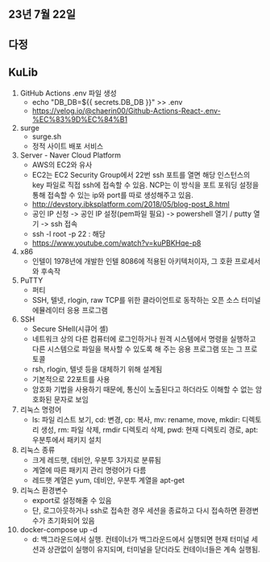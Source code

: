 ## 23년 7월 22일

## 다정


## KuLib 
1. GitHub Actions .env 파일 생성
    - echo "DB_DB=${{ secrets.DB_DB }}" >> .env
    - https://velog.io/@chaerin00/Github-Actions-React-.env-%EC%83%9D%EC%84%B1
2. surge
    - surge.sh
    - 정적 사이트 배포 서비스
3. Server - Naver Cloud Platform
    - AWS의 EC2와 유사
    - EC2는 EC2 Security Group에서 22번 ssh 포트를 열면 해당 인스턴스의 key 파일로 직접 ssh에 접속할 수 있음. NCP는 이 방식을 포트 포워딩 설정을 통해 접속할 수 있는 ip와 port를 따로 생성해주고 있음.
    - http://devstory.ibksplatform.com/2018/05/blog-post_8.html
    - 공인 IP 신청 -> 공인 IP 설정(pem파일 필요) -> powershell 열기 / putty 열기 -> ssh 접속
    - ssh -l root -p 22 <ip> : 해당 
    - https://www.youtube.com/watch?v=kuPBKHqe-p8
4. x86
    - 인텔이 1978년에 개발한 인텔 8086에 적용된 아키텍처이자, 그 호환 프로세서와 후속작
5. PuTTY
    - 퍼티
    - SSH, 텔넷, rlogin, raw TCP를 위한 클라이언트로 동작하는 오픈 소스 터미널 에뮬레이터 응용 프로그램
6. SSH
    - Secure SHell(시큐어 셸)
    - 네트워크 상의 다른 컴퓨터에 로그인하거나 원격 시스템에서 명령을 실행하고 다른 시스템으로 파일을 복사할 수 있도록 해 주는 응용 프로그램 또는 그 프로토콜
    - rsh, rlogin, 텔넷 등을 대체하기 위해 설계됨
    - 기본적으로 22포트를 사용
    - 암호화 기법을 사용하기 때문에, 통신이 노출된다고 하더라도 이해할 수 없는 암호화된 문자로 보임
7. 리눅스 명령어
    - ls: 파일 리스트 보기, cd: 변경, cp: 복사, mv: rename, move, mkdir: 디렉토리 생성, rm: 파일 삭제, rmdir 디렉토리 삭제, pwd: 현재 디렉토리 경로, apt: 우분투에서 패키지 설치
8. 리눅스 종류
    - 크게 레드햇, 데비안, 우분투 3가지로 분류됨
    - 계열에 따른 패키지 관리 명령어가 다름
    - 레드햇 계열은 yum, 데비안, 우분투 계열을 apt-get
9. 리눅스 환경변수
    - export로 설정해줄 수 있음
    - 단, 로그아웃하거나 ssh로 접속한 경우 세션을 종료하고 다시 접속하면 환경변수가 초기화되어 있음
10. docker-compose up -d
    - d: 백그라운드에서 실행. 컨테이너가 백그라운드에서 실행되면 현재 터미널 세션과 상관없이 실행이 유지되며, 터미널을 닫더라도 컨테이너들은 계속 실행됨.
